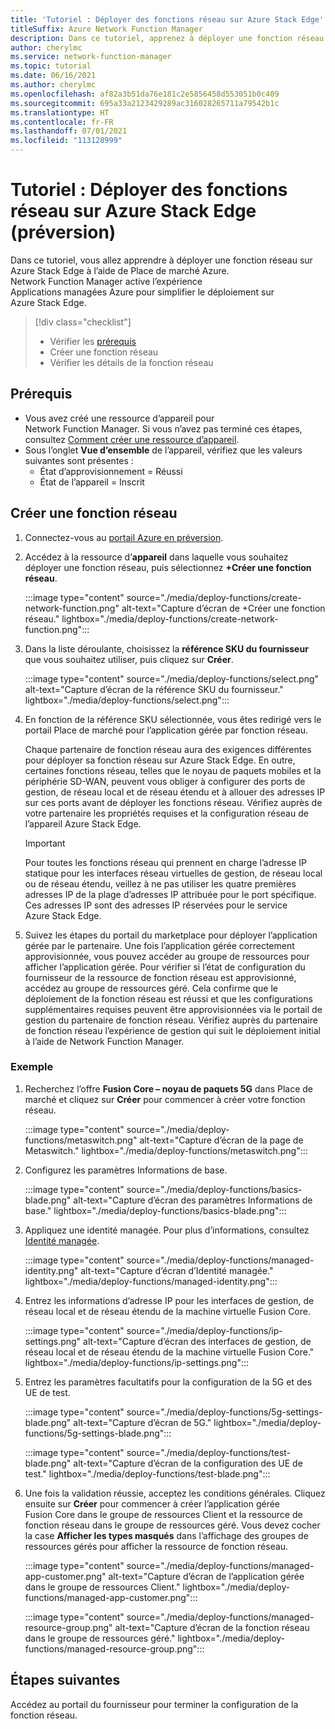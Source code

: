 ```yaml
---
title: 'Tutoriel : Déployer des fonctions réseau sur Azure Stack Edge'
titleSuffix: Azure Network Function Manager
description: Dans ce tutoriel, apprenez à déployer une fonction réseau en tant qu’application gérée.
author: cherylmc
ms.service: network-function-manager
ms.topic: tutorial
ms.date: 06/16/2021
ms.author: cherylmc
ms.openlocfilehash: af82a3b51da76e181c2e5856458d553051b0c409
ms.sourcegitcommit: 695a33a2123429289ac316028265711a79542b1c
ms.translationtype: HT
ms.contentlocale: fr-FR
ms.lasthandoff: 07/01/2021
ms.locfileid: "113128999"
---
```

# <a name="tutorial-deploy-network-functions-on-azure-stack-edge-preview"></a>Tutoriel : Déployer des fonctions réseau sur Azure Stack Edge (préversion)

Dans ce tutoriel, vous allez apprendre à déployer une fonction réseau sur Azure Stack Edge à l’aide de Place de marché Azure. Network Function Manager active l’expérience Applications managées Azure pour simplifier le déploiement sur Azure Stack Edge.

> [!div class="checklist"]
> * Vérifier les [prérequis](overview.md#prereq)
> * Créer une fonction réseau
> * Vérifier les détails de la fonction réseau

## <a name="prerequisites"></a>Prérequis

* Vous avez créé une ressource d’appareil pour Network Function Manager. Si vous n’avez pas terminé ces étapes, consultez [Comment créer une ressource d’appareil](create-device.md).
* Sous l’onglet **Vue d’ensemble** de l’appareil, vérifiez que les valeurs suivantes sont présentes :
  * État d’approvisionnement = Réussi
  * État de l’appareil = Inscrit

## <a name="create-a-network-function"></a><a name="create"></a>Créer une fonction réseau

1. Connectez-vous au [portail Azure en préversion](https://aka.ms/AzureNetworkFunctionManager).
1. Accédez à la ressource d’**appareil** dans laquelle vous souhaitez déployer une fonction réseau, puis sélectionnez **+Créer une fonction réseau**.

   :::image type="content" source="./media/deploy-functions/create-network-function.png" alt-text="Capture d’écran de +Créer une fonction réseau." lightbox="./media/deploy-functions/create-network-function.png":::
1. Dans la liste déroulante, choisissez la **référence SKU du fournisseur** que vous souhaitez utiliser, puis cliquez sur **Créer**.

   :::image type="content" source="./media/deploy-functions/select.png" alt-text="Capture d’écran de la référence SKU du fournisseur." lightbox="./media/deploy-functions/select.png":::
1. En fonction de la référence SKU sélectionnée, vous êtes redirigé vers le portail Place de marché pour l’application gérée par fonction réseau.
 
   Chaque partenaire de fonction réseau aura des exigences différentes pour déployer sa fonction réseau sur Azure Stack Edge. En outre, certaines fonctions réseau, telles que le noyau de paquets mobiles et la périphérie SD-WAN, peuvent vous obliger à configurer des ports de gestion, de réseau local et de réseau étendu et à allouer des adresses IP sur ces ports avant de déployer les fonctions réseau. Vérifiez auprès de votre partenaire les propriétés requises et la configuration réseau de l’appareil Azure Stack Edge.
   
   > [!IMPORTANT]
   > Pour toutes les fonctions réseau qui prennent en charge l’adresse IP statique pour les interfaces réseau virtuelles de gestion, de réseau local ou de réseau étendu, veillez à ne pas utiliser les quatre premières adresses IP de la plage d’adresses IP attribuée pour le port spécifique. Ces adresses IP sont des adresses IP réservées pour le service Azure Stack Edge.
   >

1. Suivez les étapes du portail du marketplace pour déployer l’application gérée par le partenaire. Une fois l’application gérée correctement approvisionnée, vous pouvez accéder au groupe de ressources pour afficher l’application gérée. Pour vérifier si l’état de configuration du fournisseur de la ressource de fonction réseau est approvisionné, accédez au groupe de ressources géré. Cela confirme que le déploiement de la fonction réseau est réussi et que les configurations supplémentaires requises peuvent être approvisionnées via le portail de gestion du partenaire de fonction réseau. Vérifiez auprès du partenaire de fonction réseau l’expérience de gestion qui suit le déploiement initial à l’aide de Network Function Manager.

### <a name="example"></a>Exemple

1. Recherchez l’offre **Fusion Core – noyau de paquets 5G** dans Place de marché et cliquez sur **Créer** pour commencer à créer votre fonction réseau.

   :::image type="content" source="./media/deploy-functions/metaswitch.png" alt-text="Capture d’écran de la page de Metaswitch." lightbox="./media/deploy-functions/metaswitch.png":::
1. Configurez les paramètres Informations de base.

   :::image type="content" source="./media/deploy-functions/basics-blade.png" alt-text="Capture d’écran des paramètres Informations de base." lightbox="./media/deploy-functions/basics-blade.png":::
1. Appliquez une identité managée. Pour plus d’informations, consultez [Identité managée](overview.md#managed-identity).

   :::image type="content" source="./media/deploy-functions/managed-identity.png" alt-text="Capture d’écran d’Identité managée." lightbox="./media/deploy-functions/managed-identity.png":::
1. Entrez les informations d’adresse IP pour les interfaces de gestion, de réseau local et de réseau étendu de la machine virtuelle Fusion Core.

   :::image type="content" source="./media/deploy-functions/ip-settings.png" alt-text="Capture d’écran des interfaces de gestion, de réseau local et de réseau étendu de la machine virtuelle Fusion Core." lightbox="./media/deploy-functions/ip-settings.png":::
1. Entrez les paramètres facultatifs pour la configuration de la 5G et des UE de test.

   :::image type="content" source="./media/deploy-functions/5g-settings-blade.png" alt-text="Capture d’écran de 5G." lightbox="./media/deploy-functions/5g-settings-blade.png":::

   :::image type="content" source="./media/deploy-functions/test-blade.png" alt-text="Capture d’écran de la configuration des UE de test." lightbox="./media/deploy-functions/test-blade.png":::
1. Une fois la validation réussie, acceptez les conditions générales. Cliquez ensuite sur **Créer** pour commencer à créer l’application gérée Fusion Core dans le groupe de ressources Client et la ressource de fonction réseau dans le groupe de ressources géré. Vous devez cocher la case **Afficher les types masqués** dans l’affichage des groupes de ressources gérés pour afficher la ressource de fonction réseau.

   :::image type="content" source="./media/deploy-functions/managed-app-customer.png" alt-text="Capture d’écran de l’application gérée dans le groupe de ressources Client." lightbox="./media/deploy-functions/managed-app-customer.png":::

   :::image type="content" source="./media/deploy-functions/managed-resource-group.png" alt-text="Capture d’écran de la fonction réseau dans le groupe de ressources géré." lightbox="./media/deploy-functions/managed-resource-group.png":::

## <a name="next-steps"></a>Étapes suivantes

Accédez au portail du fournisseur pour terminer la configuration de la fonction réseau.
